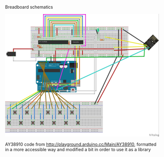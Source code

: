 Breadboard schematics

![alt text](https://github.com/Abathargh/BigSynth/blob/master/BigSynth_bb.jpg)


AY38910 code from http://playground.arduino.cc/Main/AY38910, formatted in a more accessible way and modified a bit in order to use it as a library
